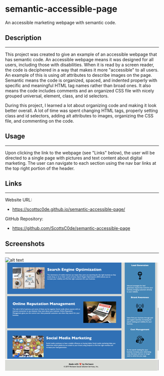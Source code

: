 # semantic-accessible-page
An accessible marketing webpage with semantic code.

## Description

___

This project was created to give an example of an accessible webpage that has semantic code. An accessible webpage means it was designed for all users, including those with disabilities. When it is read by a screen reader, the code is deciphered in a way that makes it more "accessible" to all users. An example of this is using *alt* attributes to describe images on the page. Semantic means the code is organized, spaced, and indented properly with specific and meaningful HTML tag names rather than broad ones. It also means the code includes comments and an organized CSS file with nicely grouped universal, element, class, and id selectors.

During this project, I learned a lot about organizing code and making it look better overall. A lot of time was spent changing HTML tags, properly setting class and id selectors, adding alt attributes to images, organizing the CSS file, and commenting on the code.

## Usage

___

Upon clicking the link to the webpage (see "Links" below), the user will be directed to a single page with pictures and text content about digital marketing. The user can navigate to each section using the nav bar links at the top right portion of the header.

## Links

___

Website URL:

* https://scottsc0de.github.io/semantic-accessible-page/

GitHub Repository:

* https://github.com/ScottsC0de/semantic-accessible-page


## Screenshots

___

![alt text](assets/images/site-pic1.png)
![alt text](assets/images/site-pic2.png)
![alt text](assets/images/site-footer.png)



